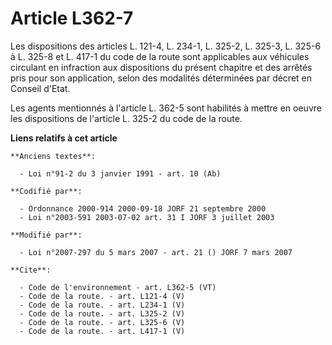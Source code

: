 # Article L362-7

Les dispositions des articles L. 121-4, L. 234-1, L. 325-2, L. 325-3, L. 325-6 à L. 325-8 et L. 417-1 du code de la route
sont applicables aux véhicules circulant en infraction aux dispositions du présent chapitre et des arrêtés pris pour son
application, selon des modalités déterminées par décret en Conseil d'Etat. 

Les agents mentionnés à l'article L. 362-5 sont habilités à mettre en oeuvre les dispositions de l'article L. 325-2 du code
de la route.

**Liens relatifs à cet article**

	**Anciens textes**:

	  - Loi n°91-2 du 3 janvier 1991 - art. 10 (Ab)

	**Codifié par**:

	  - Ordonnance 2000-914 2000-09-18 JORF 21 septembre 2000
	  - Loi n°2003-591 2003-07-02 art. 31 I JORF 3 juillet 2003

	**Modifié par**:

	  - Loi n°2007-297 du 5 mars 2007 - art. 21 () JORF 7 mars 2007

	**Cite**:

	  - Code de l'environnement - art. L362-5 (VT)
	  - Code de la route. - art. L121-4 (V)
	  - Code de la route. - art. L234-1 (V)
	  - Code de la route. - art. L325-2 (V)
	  - Code de la route. - art. L325-6 (V)
	  - Code de la route. - art. L417-1 (V)
